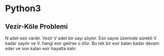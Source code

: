 # Python3

## Vezir-Köle Problemi
N adet esir vardır.
Vezir V adet bir sayı söyler.
Esir sayısı üzerinde sürekli V kadar sayılır ve V. hangi esir gelirse o ölür.
Bu tek bir esir kalan kadar devam eder ve son kalan esir hayatta kalır.
